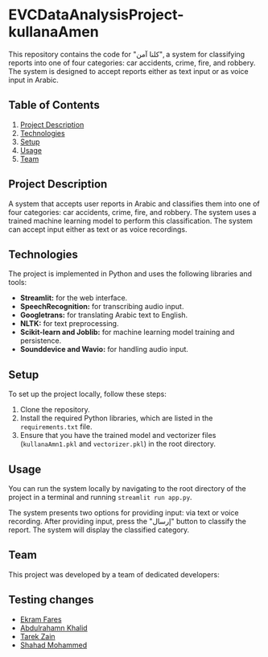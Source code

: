 # EVCDataAnalysisProject-kullanaAmen

This repository contains the code for "كلنا آمن", a system for classifying reports into one of four categories: car accidents, crime, fire, and robbery. The system is designed to accept reports either as text input or as voice input in Arabic.

## Table of Contents

1. [Project Description](#project-description)
2. [Technologies](#technologies)
3. [Setup](#setup)
4. [Usage](#usage)
5. [Team](#team)

## Project Description

A system that accepts user reports in Arabic and classifies them into one of four categories: car accidents, crime, fire, and robbery. The system uses a trained machine learning model to perform this classification. The system can accept input either as text or as voice recordings.

## Technologies

The project is implemented in Python and uses the following libraries and tools:

- **Streamlit:** for the web interface.
- **SpeechRecognition:** for transcribing audio input.
- **Googletrans:** for translating Arabic text to English.
- **NLTK:** for text preprocessing.
- **Scikit-learn and Joblib:** for machine learning model training and persistence.
- **Sounddevice and Wavio:** for handling audio input.

## Setup

To set up the project locally, follow these steps:

1. Clone the repository.
2. Install the required Python libraries, which are listed in the `requirements.txt` file.
3. Ensure that you have the trained model and vectorizer files (`kullanaAmn1.pkl` and `vectorizer.pkl`) in the root directory.

## Usage

You can run the system locally by navigating to the root directory of the project in a terminal and running `streamlit run app.py`.

The system presents two options for providing input: via text or voice recording. After providing input, press the "إرسال" button to classify the report. The system will display the classified category.

## Team

This project was developed by a team of dedicated developers:

## Testing changes

- [Ekram Fares](https://github.com/Ekram-20)
- [Abdulrahamn Khalid](https://github.com/Abdulrahman0Khaled)
- [Tarek Zain](https://github.com/zain-codes)
- [Shahad Mohammed](https://github.com/Shahad-Mohammed)
